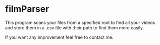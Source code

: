filmParser
==========

This program scans your files from a specified root to find all your videos and store them in a .csv file with their path to find them more easily.

If you want any improvement feel free to contact me.